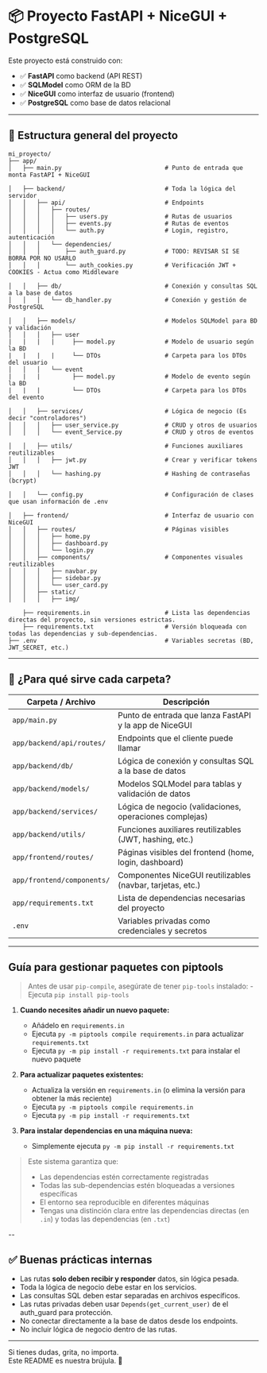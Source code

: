 # 📦 Proyecto FastAPI + NiceGUI + PostgreSQL

Este proyecto está construido con:

- ✅ **FastAPI** como backend (API REST)
- ✅ **SQLModel** como ORM de la BD
- ✅ **NiceGUI** como interfaz de usuario (frontend)
- ✅ **PostgreSQL** como base de datos relacional

---

## 📁 Estructura general del proyecto

```
mi_proyecto/
├── app/
│   ├── main.py                             # Punto de entrada que monta FastAPI + NiceGUI

│   ├── backend/                            # Toda la lógica del servidor
│   │   ├── api/                            # Endpoints
│   │   │   ├── routes/
│   │   │   │   ├── users.py                # Rutas de usuarios
│   │   │   │   ├── events.py               # Rutas de eventos
│   │   │   │   └── auth.py                 # Login, registro, autenticación
│   │   │   └── dependencies/
│   │   │       ├── auth_guard.py           # TODO: REVISAR SI SE BORRA POR NO USARLO
│   │   │       └── auth_cookies.py         # Verificación JWT + COOKIES - Actua como Middleware

│   │   ├── db/                             # Conexión y consultas SQL a la base de datos
│   │   │   └── db_handler.py               # Conexión y gestión de PostgreSQL

│   │   ├── models/                         # Modelos SQLModel para BD y validación
│   │   │   ├── user
|   |   |   |     ├── model.py              # Modelo de usuario según la BD
|   |   |   |     └── DTOs                  # Carpeta para los DTOs del usuario
│   │   │   └── event
|   |   |         ├── model.py              # Modelo de evento según la BD
|   |   |         └── DTOs                  # Carpeta para los DTOs del evento

│   │   ├── services/                       # Lógica de negocio (Es decir "controladores")
│   │   │   ├── user_service.py             # CRUD y otros de usuarios
│   │   │   └── event_Service.py            # CRUD y otros de eventos

│   │   ├── utils/                          # Funciones auxiliares reutilizables
│   │   │   ├── jwt.py                      # Crear y verificar tokens JWT
│   │   │   └── hashing.py                  # Hashing de contraseñas (bcrypt)

│   │   └── config.py                       # Configuración de clases que usan información de .env

│   ├── frontend/                           # Interfaz de usuario con NiceGUI
│   │   ├── routes/                         # Páginas visibles
│   │   │   ├── home.py
│   │   │   ├── dashboard.py
│   │   │   └── login.py
│   │   ├── components/                     # Componentes visuales reutilizables
│   │   │   ├── navbar.py
│   │   │   ├── sidebar.py
│   │   │   └── user_card.py
│   │   ├── static/
│   │   │   ├── img/

    ├── requirements.in                     # Lista las dependencias directas del proyecto, sin versiones estrictas.
    ├── requirements.txt                    # Versión bloqueada con todas las dependencias y sub-dependencias.
├── .env                                    # Variables secretas (BD, JWT_SECRET, etc.)
```

---

## 🧠 ¿Para qué sirve cada carpeta?

| Carpeta / Archivo           | Descripción                                                 |
|-----------------------------|-------------------------------------------------------------|
| `app/main.py`               | Punto de entrada que lanza FastAPI y la app de NiceGUI      |
| `app/backend/api/routes/`   | Endpoints que el cliente puede llamar                       |
| `app/backend/db/`           | Lógica de conexión y consultas SQL a la base de datos       |
| `app/backend/models/`       | Modelos SQLModel para tablas y validación de datos          |
| `app/backend/services/`     | Lógica de negocio (validaciones, operaciones complejas)     |
| `app/backend/utils/`        | Funciones auxiliares reutilizables (JWT, hashing, etc.)     |
| `app/frontend/routes/`      | Páginas visibles del frontend (home, login, dashboard)      |
| `app/frontend/components/`  | Componentes NiceGUI reutilizables (navbar, tarjetas, etc.)  |
| `app/requirements.txt`      | Lista de dependencias necesarias del proyecto               |
| `.env`                      | Variables privadas como credenciales y secretos             |

---

## Guía para gestionar paquetes con piptools

> Antes de usar `pip-compile`, asegúrate de tener `pip-tools` instalado:
>     - Ejecuta `pip install pip-tools`

1. **Cuando necesites añadir un nuevo paquete:**  
   - Añádelo en `requirements.in`  
   - Ejecuta `py -m piptools compile requirements.in` para actualizar `requirements.txt`  
   - Ejecuta `py -m pip install -r requirements.txt` para instalar el nuevo paquete  

2. **Para actualizar paquetes existentes:**  
   - Actualiza la versión en `requirements.in` (o elimina la versión para obtener la más reciente)  
   - Ejecuta `py -m piptools compile requirements.in`  
   - Ejecuta `py -m pip install -r requirements.txt`  

3. **Para instalar dependencias en una máquina nueva:**  
   - Simplemente ejecuta `py -m pip install -r requirements.txt`  

> Este sistema garantiza que:  
> - Las dependencias estén correctamente registradas  
> - Todas las sub-dependencias estén bloqueadas a versiones específicas  
> - El entorno sea reproducible en diferentes máquinas  
> - Tengas una distinción clara entre las dependencias directas (en `.in`) y todas las dependencias (en `.txt`)  

--

## ✅ Buenas prácticas internas

- Las rutas **solo deben recibir y responder** datos, sin lógica pesada.  
- Toda la lógica de negocio debe estar en los servicios.  
- Las consultas SQL deben estar separadas en archivos específicos.  
- Las rutas privadas deben usar `Depends(get_current_user)` de el auth_guard para protección.  
- No conectar directamente a la base de datos desde los endpoints.  
- No incluir lógica de negocio dentro de las rutas.  

---

Si tienes dudas, grita, no importa.  
Este README es nuestra brújula. 🧭
